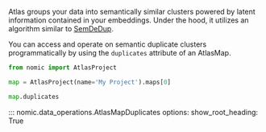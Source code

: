Atlas groups your data into semantically similar clusters powered by latent information contained in your embeddings.
Under the hood, it utilizes an algorithm similar to [SemDeDup](https://arxiv.org/abs/2303.09540).


You can access and operate on semantic duplicate clusters programmatically by using the `duplicates` attribute
of an AtlasMap. 


```python
from nomic import AtlasProject

map = AtlasProject(name='My Project').maps[0]

map.duplicates

```

::: nomic.data_operations.AtlasMapDuplicates
    options:
        show_root_heading: True